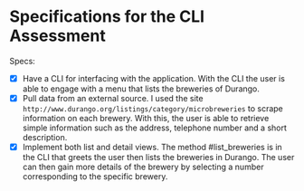 # Specifications for the CLI Assessment

Specs:
- [x] Have a CLI for interfacing with the application. With the CLI the user is able to engage with a menu that lists the breweries of Durango.
- [x] Pull data from an external source. I used the site `http://www.durango.org/listings/category/microbreweries` to scrape information on each brewery. With this, the user is able to retrieve simple information such as the address, telephone number and a short description.
- [x] Implement both list and detail views. The method #list_breweries is in the CLI that greets the user then lists the breweries in Durango. The user can then gain more details of the brewery by selecting a number corresponding to the specific brewery.

